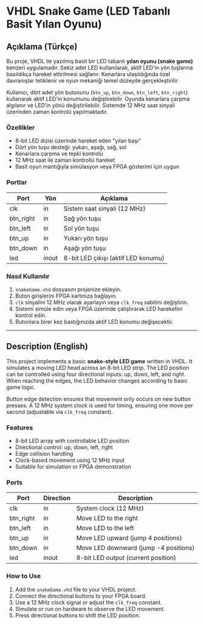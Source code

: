 # VHDL Snake Game (LED Tabanlı Basit Yılan Oyunu)

## Açıklama (Türkçe)

Bu proje, VHDL ile yazılmış basit bir LED tabanlı **yılan oyunu (snake game)** benzeri uygulamadır. Sekiz adet LED kullanılarak, aktif LED'in yön tuşlarına basıldıkça hareket ettirilmesi sağlanır. Kenarlara ulaşıldığında özel davranışlar tetiklenir ve oyun mekaniği temel düzeyde gerçekleştirilir.

Kullanıcı, dört adet yön butonunu (`btn_up`, `btn_down`, `btn_left`, `btn_right`) kullanarak aktif LED'in konumunu değiştirebilir. Oyunda kenarlara çarpma algılanır ve LED’in yönü değiştirilebilir. Sistemde 12 MHz saat sinyali üzerinden zaman kontrolü yapılmaktadır.

### Özellikler

- 8-bit LED dizisi üzerinde hareket eden "yılan başı"
- Dört yön tuşu desteği: yukarı, aşağı, sağ, sol
- Kenarlara çarpma ve tepki kontrolü
- 12 MHz saat ile zaman kontrollü hareket
- Basit oyun mantığıyla simülasyon veya FPGA gösterimi için uygun

### Portlar

| Port        | Yön | Açıklama                            |
|-------------|-----|-------------------------------------|
| clk         | in  | Sistem saat sinyali (12 MHz)       |
| btn_right   | in  | Sağ yön tuşu                        |
| btn_left    | in  | Sol yön tuşu                        |
| btn_up      | in  | Yukarı yön tuşu                     |
| btn_down    | in  | Aşağı yön tuşu                      |
| led         | inout | 8-bit LED çıkışı (aktif LED konumu) |

### Nasıl Kullanılır

1. `snakeGame.vhd` dosyasını projenize ekleyin.
2. Buton girişlerini FPGA kartınıza bağlayın.
3. `clk` sinyalini 12 MHz olarak ayarlayın veya `clk_freq` sabitini değiştirin.
4. Sistemi simüle edin veya FPGA üzerinde çalıştırarak LED hareketini kontrol edin.
5. Butonlara birer kez bastığınızda aktif LED konumu değişecektir.

---

## Description (English)

This project implements a basic **snake-style LED game** written in VHDL. It simulates a moving LED head across an 8-bit LED strip. The LED position can be controlled using four directional inputs: up, down, left, and right. When reaching the edges, the LED behavior changes according to basic game logic.

Button edge detection ensures that movement only occurs on new button presses. A 12 MHz system clock is used for timing, ensuring one move per second (adjustable via `clk_freq` constant).

### Features

- 8-bit LED array with controllable LED position
- Directional control: up, down, left, right
- Edge collision handling
- Clock-based movement using 12 MHz input
- Suitable for simulation or FPGA demonstration

### Ports

| Port        | Direction | Description                          |
|-------------|-----------|--------------------------------------|
| clk         | in        | System clock (12 MHz)                |
| btn_right   | in        | Move LED to the right                |
| btn_left    | in        | Move LED to the left                 |
| btn_up      | in        | Move LED upward (jump 4 positions)   |
| btn_down    | in        | Move LED downward (jump -4 positions)|
| led         | inout     | 8-bit LED output (current position)  |

### How to Use

1. Add the `snakeGame.vhd` file to your VHDL project.
2. Connect the directional buttons to your FPGA board.
3. Use a 12 MHz clock signal or adjust the `clk_freq` constant.
4. Simulate or run on hardware to observe the LED movement.
5. Press directional buttons to shift the LED position.


